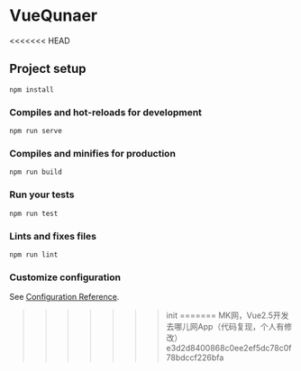 # VueQunaer
<<<<<<< HEAD

## Project setup
```
npm install
```

### Compiles and hot-reloads for development
```
npm run serve
```

### Compiles and minifies for production
```
npm run build
```

### Run your tests
```
npm run test
```

### Lints and fixes files
```
npm run lint
```

### Customize configuration
See [Configuration Reference](https://cli.vuejs.org/config/).
>>>>>>> init
=======
MK网，Vue2.5开发去哪儿网App（代码复现，个人有修改）
>>>>>>> e3d2d8400868c0ee2ef5dc78c0f78bdccf226bfa
